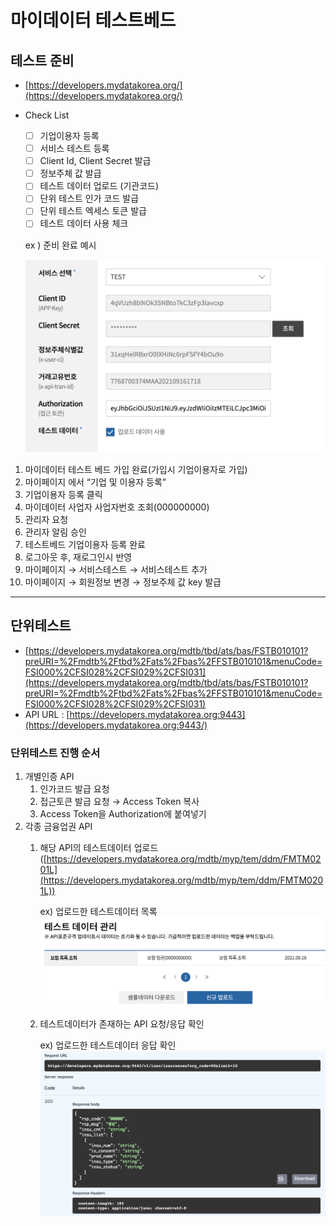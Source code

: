 # 마이데이터 테스트베드
## 테스트 준비

- [https://developers.mydatakorea.org/](https://developers.mydatakorea.org/)
- Check List
    - [ ]  기업이용자 등록
    - [ ]  서비스 테스트 등록
    - [ ]  Client Id, Client Secret 발급
    - [ ]  정보주체 값 발급
    - [ ]  테스트 데이터 업로드 (기관코드)
    - [ ]  단위 테스트 인가 코드 발급
    - [ ]  단위 테스트 엑세스 토큰 발급
    - [ ]  테스트 데이터 사용 체크

    ex ) 준비 완료 예시

    <img src="./assets/mydata_testbed_1.png">


1. 마이데이터 테스트 베드 가입 완료(가입시 기업이용자로 가입)
2. 마이페이지 에서 “기업 및 이용자 등록”
3. 기업이용자 등록 클릭
4. 마이데이터 사업자 사업자번호 조회(000000000)
5. 관리자 요청
6. 관리자 알림 승인
7. 테스트베드 기업이용자 등록 완료
8. 로그아웃 후, 재로그인시 반영
9. 마이페이지 → 서비스테스트 → 서비스테스트 추가
10. 마이페이지 → 회원정보 변경 → 정보주체 값 key 발급

---

## 단위테스트

- [https://developers.mydatakorea.org/mdtb/tbd/ats/bas/FSTB010101?preURI=%2Fmdtb%2Ftbd%2Fats%2Fbas%2FFSTB010101&menuCode=FSI000%2CFSI028%2CFSI029%2CFSI031](https://developers.mydatakorea.org/mdtb/tbd/ats/bas/FSTB010101?preURI=%2Fmdtb%2Ftbd%2Fats%2Fbas%2FFSTB010101&menuCode=FSI000%2CFSI028%2CFSI029%2CFSI031)
- API URL : [https://developers.mydatakorea.org:9443](https://developers.mydatakorea.org:9443/)

### 단위테스트 진행 순서

1. 개별인증 API
    1. 인가코드 발급 요청
    2. 접근토큰 발급 요청 → Access Token 복사
    3. Access Token을 Authorization에 붙여넣기
2. 각종 금융업권 API
    1. 해당 API의 테스트데이터 업로드 ([https://developers.mydatakorea.org/mdtb/myp/tem/ddm/FMTM0201L](https://developers.mydatakorea.org/mdtb/myp/tem/ddm/FMTM0201L))

        ex) 업로드한 테스트데이터 목록
        <img src="./assets/mydata_testbed_2.png">
        

    2. 테스트데이터가 존재하는 API 요청/응답 확인

        ex) 업로드한 테스트데이터 응답 확인
        <img src="./assets/mydata_testbed_3.png">
